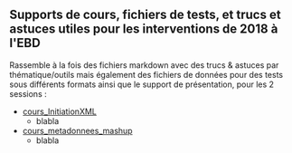 ## Supports de cours, fichiers de tests, et trucs et astuces utiles pour les interventions de 2018 à l'EBD

Rassemble à la fois des fichiers markdown avec des trucs & astuces par thématique/outils mais également des fichiers de données pour des tests sous différents formats ainsi que le support de présentation, pour les 2 sessions :

* [cours_InitiationXML](/cours_InitiationXML/)
  * blabla
* [cours_metadonnees_mashup](/cours_metadonnees_mashup/)
  * blabla
